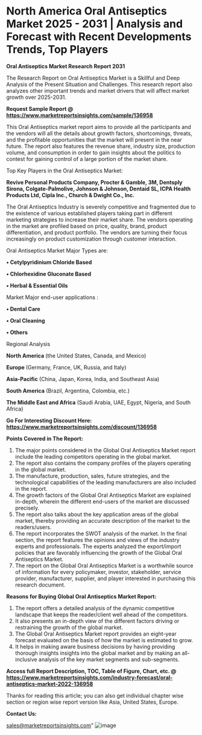 # North America Oral Antiseptics Market 2025 - 2031 | Analysis and Forecast with Recent Developments Trends, Top Players

<strong>Oral Antiseptics Market Research Report 2031</strong>

The Research Report on Oral Antiseptics Market is a Skillful and Deep Analysis of the Present Situation and Challenges. This research report also analyzes other important trends and market drivers that will affect market growth over 2025-2031.

<strong>Request Sample Report @ <a href=https://www.marketreportsinsights.com/sample/136958>https://www.marketreportsinsights.com/sample/136958</a></strong>

This Oral Antiseptics market report aims to provide all the participants and the vendors will all the details about growth factors, shortcomings, threats, and the profitable opportunities that the market will present in the near future. The report also features the revenue share, industry size, production volume, and consumption in order to gain insights about the politics to contest for gaining control of a large portion of the market share.

Top Key Players in the Oral Antiseptics Market:

<strong>Revive Personal Products Company, Procter & Gamble, 3M, Dentsply Sirona, Colgate-Palmolive, Johnson & Johnson, Dentaid SL, ICPA Health Products Ltd, Cipla Inc., Church & Dwight Co., Inc.</strong>

The Oral Antiseptics Industry is severely competitive and fragmented due to the existence of various established players taking part in different marketing strategies to increase their market share. The vendors operating in the market are profiled based on price, quality, brand, product differentiation, and product portfolio. The vendors are turning their focus increasingly on product customization through customer interaction.

Oral Antiseptics Market Major Types are:

<strong>• Cetylpyridinium Chloride Based

• Chlorhexidine Gluconate Based

• Herbal & Essential Oils</strong>

Market Major end-user applications :

<strong>• Dental Care

• Oral Cleaning

• Others</strong>

Regional Analysis

</u><strong><b>North America</b></strong> (the United States, Canada, and Mexico)

<strong><b>Europe </b></strong>(Germany, France, UK, Russia, and Italy)

<strong><b>Asia-Pacific</b></strong> (China, Japan, Korea, India, and Southeast Asia)

<strong><b>South America</b></strong> (Brazil, Argentina, Colombia, etc.)

<strong><b>The Middle East and Africa</b></strong> (Saudi Arabia, UAE, Egypt, Nigeria, and South Africa)

<strong>Go For Interesting Discount Here: <a href=https://www.marketreportsinsights.com/discount/136958>https://www.marketreportsinsights.com/discount/136958</a></strong>

<strong>Points Covered in The Report:</strong>
<ol>
  <li>The major points considered in the Global Oral Antiseptics Market report include the leading competitors operating in the global market.</li>
  <li>The report also contains the company profiles of the players operating in the global market.</li>
  <li>The manufacture, production, sales, future strategies, and the technological capabilities of the leading manufacturers are also included in the report.</li>
  <li>The growth factors of the Global Oral Antiseptics Market are explained in-depth, wherein the different end-users of the market are discussed precisely.</li>
  <li>The report also talks about the key application areas of the global market, thereby providing an accurate description of the market to the readers/users.</li>
  <li>The report incorporates the SWOT analysis of the market. In the final section, the report features the opinions and views of the industry experts and professionals. The experts analyzed the export/import policies that are favorably influencing the growth of the Global Oral Antiseptics Market.</li>
  <li>The report on the Global Oral Antiseptics Market is a worthwhile source of information for every policymaker, investor, stakeholder, service provider, manufacturer, supplier, and player interested in purchasing this research document.</li>
</ol>
<strong>Reasons for Buying Global Oral Antiseptics Market Report:</strong>

<ol>
  <li>The report offers a detailed analysis of the dynamic competitive landscape that keeps the reader/client well ahead of the competitors.</li>
  <li>It also presents an in-depth view of the different factors driving or restraining the growth of the global market.</li>
  <li>The Global Oral Antiseptics Market report provides an eight-year forecast evaluated on the basis of how the market is estimated to grow.</li>
  <li>It helps in making aware business decisions by having providing thorough insights insights into the global market and by making an all-inclusive analysis of the key market segments and sub-segments.</li>
</ol>
<strong>Access full Report Description, TOC, Table of Figure, Chart, etc. @ <a href=https://www.marketreportsinsights.com/industry-forecast/oral-antiseptics-market-2022-136958>https://www.marketreportsinsights.com/industry-forecast/oral-antiseptics-market-2022-136958</a></strong>


Thanks for reading this article; you can also get individual chapter wise section or region wise report version like Asia, United States, Europe.

<strong>Contact Us:</strong>

sales@marketreportsinsights.com"
![image](https://github.com/user-attachments/assets/69ad308e-2aef-4786-8408-211bb9ae2661)
